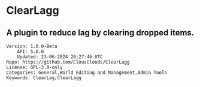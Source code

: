 # ClearLagg
## A plugin to reduce lag by clearing dropped items.
```properties
Version: 1.0.0-Beta
    API: 5.0.0
    Updated: 23-06-2024 20:27:46 UTC
Repo: https://github.com/ClousClouds/ClearLagg
License: GPL-3.0-only
Categories: General,World Editing and Management,Admin Tools
Keywords: ClearLag,ClearLagg
```